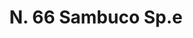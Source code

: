 ---
title: "N. 66 Sambuco Sp.e"
permalink: "/edition/plant066/"
plant-name: "N. 66.e"
plant-number: "066"
plant-xml: "/assets/xml/plant066.xml"
plant-img1: "/assets/img/plant066_verso.jpg"
plant-img2: "/assets/img/plant066.jpg"
plant-title: "N. 66 Sambuco Sp.e"
plant-wfo-link: ""
plant-kew-link: ""
plant-taxon-content: "Sambucus racemosa L."
layout: single-xml
---